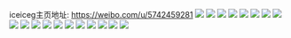 iceiceg主页地址: https://weibo.com/u/5742459281 
![](https://wx4.sinaimg.cn/mw2000/006gCLYZly1h8vkhh9wp0j31400u04a4.jpg) 
![](https://wx4.sinaimg.cn/mw2000/006gCLYZly1h8vkhhhgfpj30u0140akg.jpg) 
![](https://wx4.sinaimg.cn/mw2000/006gCLYZly1h8vkhhpuebj30u0118thc.jpg) 
![](https://wx4.sinaimg.cn/mw2000/006gCLYZly1h8vkhgxzp4j30u0140gtn.jpg) 
![](https://wx4.sinaimg.cn/mw2000/006gCLYZly1h8byybj3jvj30u01407ii.jpg) 
![](https://wx4.sinaimg.cn/mw2000/006gCLYZly1h8byybx83ij30u0140du9.jpg) 
![](https://wx4.sinaimg.cn/mw2000/006gCLYZly1h8byyb7x0aj30u01424eo.jpg) 
![](https://wx4.sinaimg.cn/mw2000/006gCLYZly1h8byyc7nozj30u0140qiv.jpg) 
![](https://wx4.sinaimg.cn/mw2000/006gCLYZly1h8byycjp8bj30k70uagve.jpg) 
![](https://wx4.sinaimg.cn/mw2000/006gCLYZly1h8byyd3ag9j30u0140n7w.jpg) 
![](https://wx4.sinaimg.cn/mw2000/006gCLYZly1h82ui1nrl3j30u013zqbd.jpg) 
![](https://wx4.sinaimg.cn/mw2000/006gCLYZly1h82ui1yh15j30u014049u.jpg) 
![](https://wx4.sinaimg.cn/mw2000/006gCLYZly1h6z9x55zdhj30u0140tnj.jpg) 
![](https://wx4.sinaimg.cn/mw2000/006gCLYZly1h6z9x4wf2dj313z0u0ncn.jpg) 
![](https://wx4.sinaimg.cn/mw2000/006gCLYZly1h6z9x5i9klj30u0140k3w.jpg) 
![](https://wx4.sinaimg.cn/mw2000/006gCLYZly1h6z9x5r90yj30u014vdqr.jpg) 
![](https://wx4.sinaimg.cn/mw2000/006gCLYZly1h59l3l2ytoj30lc0sgdk7.jpg) 
![](https://wx4.sinaimg.cn/mw2000/006gCLYZly1h59l3j2bmnj30n00uo11u.jpg) 
![](https://wx4.sinaimg.cn/mw2000/006gCLYZly1h59l3lv3ayj30mz0ungt0.jpg) 
